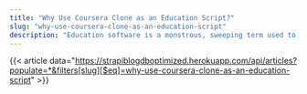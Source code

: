 ```yaml
---
title: "Why Use Coursera Clone as an Education Script?"
slug: "why-use-coursera-clone-as-an-education-script"
description: "Education software is a monstrous, sweeping term used to allude to any software intended for use in the education business. The term incorporates everything from understudy data frameworks and study hall the executive’s software to reference the board software and language learning software."
---
```


{{< article data="https://strapiblogdboptimized.herokuapp.com/api/articles?populate=*&filters[slug][$eq]=why-use-coursera-clone-as-an-education-script" >}}
